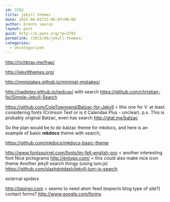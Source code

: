```yaml
---
id: 3782
title: jekyll themes
date: 2015-06-01T22:06:07+00:00
author: bronto saurus
layout: post
guid: http://b.pwnz.org/?p=3782
permalink: /2015/06/jekyll-themes/
categories:
  - Uncategorized
---
```

<http://richbray.me/frap/>
  
<http://jekyllthemes.org/>
  
<http://mmistakes.github.io/minimal-mistakes/>
  
<http://nadjetey.github.io/redcup/> with search <https://github.com/christian-fei/Simple-Jekyll-Search>
  
<https://github.com/ColeTownsend/Balzac-for-Jekyll> < this one for V. at least considering fonts (Crimson Text or is it Calendas Plus - unclear). p.s. This is probably original Balzac, even has search <http://gtat.me/balzac>

So the plan would be to do balzac theme for mkdocs, and here is an example of basic **mkdocs** theme with search;
  
<https://github.com/mkdocs/mkdocs-basic-theme>

<http://www.fontsquirrel.com/fonts/im-fell-english-pro> < another interesting font Nice pictograms <http://entypo.com/> < this could also make nice icon theme Another jekyll search thingy (using lunr.js) <https://github.com/slashdotdash/jekyll-lunr-js-search>

external spiders
  
<http://tapirgo.com> < seems to need atom feed (expects blog type of site?) contact forms? <http://www.google.com/forms>